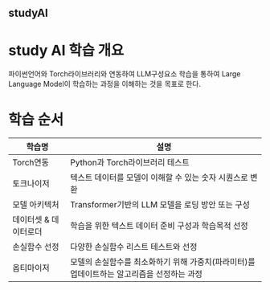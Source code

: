 ## studyAI
# study AI 학습 개요

<p>
  파이썬언어와 Torch라이브러리와 연동하여 LLM구성요소 학습을 통하여
  Large Language Model이 학습하는 과정을 이해하는 것을 목표로 한다.
</p>

# 학습 순서
| 학습명    | 설명                                    |
| ---------- | ---------------------------------------------- |
| Torch연동 | Python과 Torch라이브러리 테스트              |
| 토크나이저 | 텍스트 데이터를 모델이 이해할 수 있는 숫자 시퀀스로 변환              |
| 모델 아키텍처 | Transformer기반의 LLM 모델을 로딩 방안 또는 구성              |
| 데이터셋 & 데이터로더 | 학습을 위한 텍스트 데이터 준비 구성과 학습목적 선정               |
| 손실함수 선정 | 다양한 손실함수 리스트 테스트와 선정               |
| 옵티마이저 |  모델의 손실함수를 최소화하기 위해 가중치(파라미터)를 업데이트하는 알고리즘을 선정하는 과정              |
